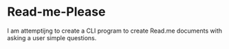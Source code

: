 # Read-me-Please
I am attemptijng to create a CLI program to create Read.me documents with asking a user simple questions.
